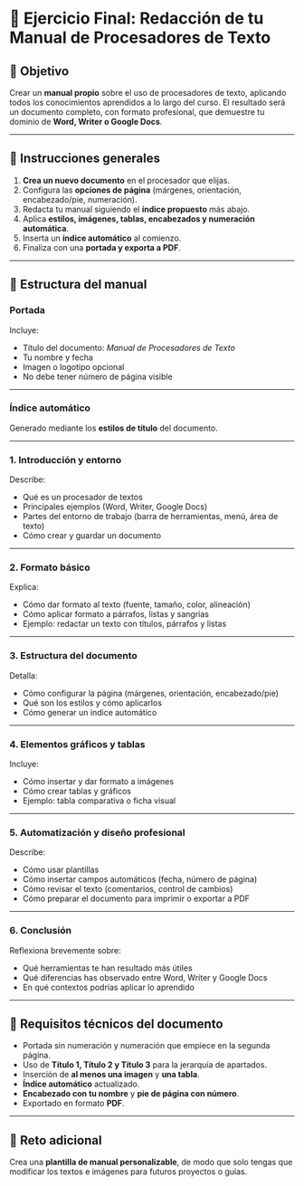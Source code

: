 # 🧭 **Ejercicio Final: Redacción de tu Manual de Procesadores de Texto**

## 🎯 **Objetivo**

Crear un **manual propio** sobre el uso de procesadores de texto, aplicando todos los conocimientos aprendidos a lo largo del curso.
El resultado será un documento completo, con formato profesional, que demuestre tu dominio de **Word, Writer o Google Docs**.

---

## 🧩 **Instrucciones generales**

1. **Crea un nuevo documento** en el procesador que elijas.
2. Configura las **opciones de página** (márgenes, orientación, encabezado/pie, numeración).
3. Redacta tu manual siguiendo el **índice propuesto** más abajo.
4. Aplica **estilos, imágenes, tablas, encabezados y numeración automática**.
5. Inserta un **índice automático** al comienzo.
6. Finaliza con una **portada y exporta a PDF**.

---

## 📘 **Estructura del manual**

### **Portada**

Incluye:

* Título del documento: *Manual de Procesadores de Texto*
* Tu nombre y fecha
* Imagen o logotipo opcional
* No debe tener número de página visible

---

### **Índice automático**

Generado mediante los **estilos de título** del documento.

---

### **1. Introducción y entorno**

Describe:

* Qué es un procesador de textos
* Principales ejemplos (Word, Writer, Google Docs)
* Partes del entorno de trabajo (barra de herramientas, menú, área de texto)
* Cómo crear y guardar un documento

---

### **2. Formato básico**

Explica:

* Cómo dar formato al texto (fuente, tamaño, color, alineación)
* Cómo aplicar formato a párrafos, listas y sangrías
* Ejemplo: redactar un texto con títulos, párrafos y listas

---

### **3. Estructura del documento**

Detalla:

* Cómo configurar la página (márgenes, orientación, encabezado/pie)
* Qué son los estilos y cómo aplicarlos
* Cómo generar un índice automático

---

### **4. Elementos gráficos y tablas**

Incluye:

* Cómo insertar y dar formato a imágenes
* Cómo crear tablas y gráficos
* Ejemplo: tabla comparativa o ficha visual

---

### **5. Automatización y diseño profesional**

Describe:

* Cómo usar plantillas
* Cómo insertar campos automáticos (fecha, número de página)
* Cómo revisar el texto (comentarios, control de cambios)
* Cómo preparar el documento para imprimir o exportar a PDF

---

### **6. Conclusión**

Reflexiona brevemente sobre:

* Qué herramientas te han resultado más útiles
* Qué diferencias has observado entre Word, Writer y Google Docs
* En qué contextos podrías aplicar lo aprendido

---

## 🧠 **Requisitos técnicos del documento**

* Portada sin numeración y numeración que empiece en la segunda página.
* Uso de **Título 1, Título 2 y Título 3** para la jerarquía de apartados.
* Inserción de **al menos una imagen** y **una tabla**.
* **Índice automático** actualizado.
* **Encabezado con tu nombre** y **pie de página con número**.
* Exportado en formato **PDF**.

---

## 🧩 **Reto adicional**

Crea una **plantilla de manual personalizable**, de modo que solo tengas que modificar los textos e imágenes para futuros proyectos o guías.


